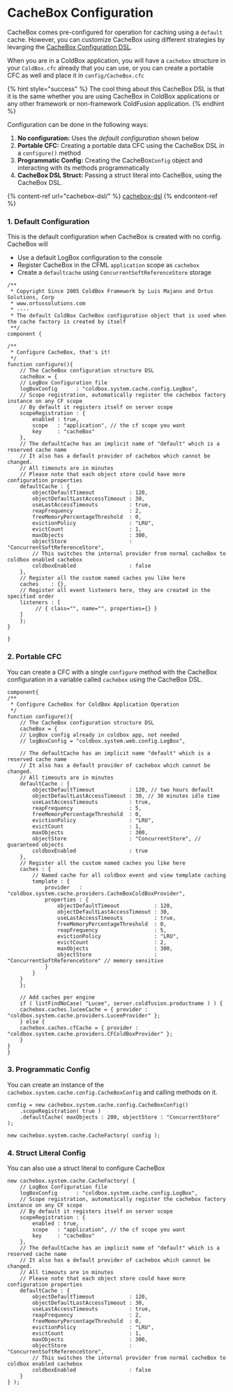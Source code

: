 # CacheBox Configuration

CacheBox comes pre-configured for operation for caching using a `default` cache.  However, you can customize CacheBox using different strategies by levarging the [CacheBox Configuration DSL](cachebox-dsl/).

When you are in a ColdBox application, you will have a `cachebox` structure in your `ColdBox.cfc` already that you can use, or you can create a portable CFC as well and place it in `config/CacheBox.cfc`

{% hint style="success" %}
The cool thing about this CacheBox DSL is that it is the same whether you are using CacheBox in ColdBox applications or any other framework or non-framework ColdFusion application.&#x20;
{% endhint %}

Configuration can be done in the following ways:

1. **No configuration:** Uses the _default configuration_ shown below
2. **Portable CFC:** Creating a portable data CFC using the CacheBox DSL in a `configure()` method
3. **Programmatic Config:** Creating the CacheBox`Config` object and interacting with its methods programmatically
4. **CacheBox DSL Struct:** Passing a struct literal into CacheBox, using the CacheBox DSL.

{% content-ref url="cachebox-dsl/" %}
[cachebox-dsl](cachebox-dsl/)
{% endcontent-ref %}

### 1. Default Configuration

This is the default configuration when CacheBox is created with no config.  CacheBox will

* Use a default LogBox configuration to the console
* Register CacheBox in the CFML `application` scope as `cachebox`
* Create a `defaultcache` using `ConcurrentSoftReferenceStore` storage

```cfscript
/**
 * Copyright Since 2005 ColdBox Framework by Luis Majano and Ortus Solutions, Corp
 * www.ortussolutions.com
 * ----
 * The default ColdBox CacheBox configuration object that is used when the cache factory is created by itself
 **/
component {

/**
 * Configure CacheBox, that's it!
 */
function configure(){
    // The CacheBox configuration structure DSL
    cacheBox = { 
	// LogBox Configuration file
	logBoxConfig      : "coldbox.system.cache.config.LogBox",
	// Scope registration, automatically register the cachebox factory instance on any CF scope
	// By default it registers itself on server scope
	scopeRegistration : {
		enabled : true,
		scope   : "application", // the cf scope you want
		key     : "cacheBox"
	},
	// The defaultCache has an implicit name of "default" which is a reserved cache name
	// It also has a default provider of cachebox which cannot be changed.
	// All timeouts are in minutes
	// Please note that each object store could have more configuration properties
	defaultCache : {
		objectDefaultTimeout           : 120,
		objectDefaultLastAccessTimeout : 30,
		useLastAccessTimeouts          : true,
		reapFrequency                  : 2,
		freeMemoryPercentageThreshold  : 0,
		evictionPolicy                 : "LRU",
		evictCount                     : 1,
		maxObjects                     : 300,
		objectStore                    : "ConcurrentSoftReferenceStore",
		// This switches the internal provider from normal cacheBox to coldbox enabled cachebox
		coldboxEnabled                 : false
	},
	// Register all the custom named caches you like here
	caches    : {},
	// Register all event listeners here, they are created in the specified order
	listeners : [
		 // { class="", name="", properties={} }
	]
    };
}

}
```



### 2. Portable CFC

You can create a CFC with a single `configure` method with the CacheBox configuration in a variable called `cachebox` using the CacheBox DSL.

```cfscript
component{
/**
 * Configure CacheBox for ColdBox Application Operation
 */
function configure(){
    // The CacheBox configuration structure DSL
    cacheBox = {
	// LogBox config already in coldbox app, not needed
	// logBoxConfig = "coldbox.system.web.config.LogBox",

	// The defaultCache has an implicit name "default" which is a reserved cache name
	// It also has a default provider of cachebox which cannot be changed.
	// All timeouts are in minutes
	defaultCache : {
		objectDefaultTimeout           : 120, // two hours default
		objectDefaultLastAccessTimeout : 30, // 30 minutes idle time
		useLastAccessTimeouts          : true,
		reapFrequency                  : 5,
		freeMemoryPercentageThreshold  : 0,
		evictionPolicy                 : "LRU",
		evictCount                     : 1,
		maxObjects                     : 300,
		objectStore                    : "ConcurrentStore", // guaranteed objects
		coldboxEnabled                 : true
	},
	// Register all the custom named caches you like here
	caches : {
		// Named cache for all coldbox event and view template caching
		template : {
			provider   : "coldbox.system.cache.providers.CacheBoxColdBoxProvider",
			properties : {
				objectDefaultTimeout           : 120,
				objectDefaultLastAccessTimeout : 30,
				useLastAccessTimeouts          : true,
				freeMemoryPercentageThreshold  : 0,
				reapFrequency                  : 5,
				evictionPolicy                 : "LRU",
				evictCount                     : 2,
				maxObjects                     : 300,
				objectStore                    : "ConcurrentSoftReferenceStore" // memory sensitive
			}
		}
	}
    };

    // Add caches per engine
    if ( listFindNoCase( "Lucee", server.coldfusion.productname ) ) {
	cachebox.caches.luceeCache = { provider : "coldbox.system.cache.providers.LuceeProvider" };
    } else {
	cachebox.caches.cfCache = { provider : "coldbox.system.cache.providers.CFColdBoxProvider" };
    }
}
}
```

### 3. Programmatic Config

You can create an instance of the `cachebox.system.cache.config.CacheBoxConfig` and calling methods on it.

```cfscript
config = new cachebox.system.cache.config.CacheBoxConfig()
    .scopeRegistration( true )
    .defaultCache( maxObjects : 200, objectStore : "ConcurrentStore" );
    
new cachebox.system.cache.CacheFactory( config );
```



### 4. Struct Literal Config

You can also use a struct literal to configure CacheBox

```cfscript
new cachebox.system.cache.CacheFactory( {
	// LogBox Configuration file
	logBoxConfig      : "coldbox.system.cache.config.LogBox",
	// Scope registration, automatically register the cachebox factory instance on any CF scope
	// By default it registers itself on server scope
	scopeRegistration : {
		enabled : true,
		scope   : "application", // the cf scope you want
		key     : "cacheBox"
	},
	// The defaultCache has an implicit name of "default" which is a reserved cache name
	// It also has a default provider of cachebox which cannot be changed.
	// All timeouts are in minutes
	// Please note that each object store could have more configuration properties
	defaultCache : {
		objectDefaultTimeout           : 120,
		objectDefaultLastAccessTimeout : 30,
		useLastAccessTimeouts          : true,
		reapFrequency                  : 2,
		freeMemoryPercentageThreshold  : 0,
		evictionPolicy                 : "LRU",
		evictCount                     : 1,
		maxObjects                     : 300,
		objectStore                    : "ConcurrentSoftReferenceStore",
		// This switches the internal provider from normal cacheBox to coldbox enabled cachebox
		coldboxEnabled                 : false
	}
} );
```
